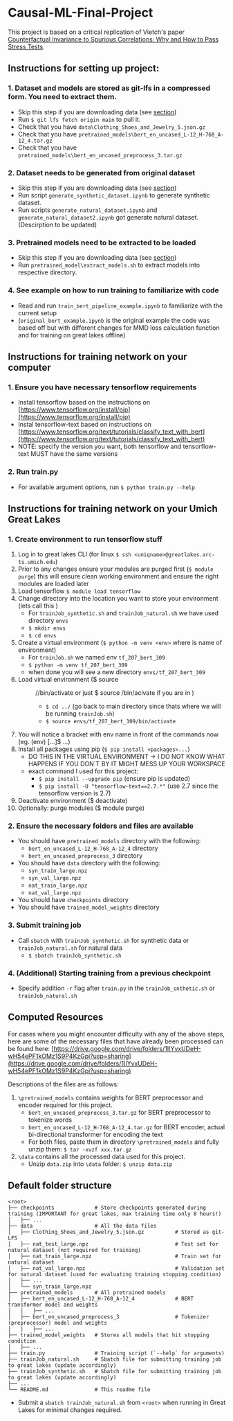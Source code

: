 # Causal-ML-Final-Project
This project is based on a critical replication of Vietch's paper [Counterfactual Invariance to Spurious Correlations: Why and How to Pass Stress Tests](https://arxiv.org/abs/2106.00545).

## Instructions for setting up project:

### 1. Dataset and models are stored as git-lfs in a compressed form. You need to extract them.
- Skip this step if you are downloading data (see [section](#computed-resources))
- Run `$ git lfs fetch origin main` to pull it.
- Check that you have `data\Clothing_Shoes_and_Jewelry_5.json.gz`
- Check that you have `pretrained_models\bert_en_uncased_L-12_H-768_A-12_4.tar.gz`
- Check that you have `pretrained_models\bert_en_uncased_preprocess_3.tar.gz`

### 2. Dataset needs to be generated from original dataset
- Skip this step if you are downloading data (see [section](#computed-resources))
- Run script `generate_synthetic_dataset.ipynb` to generate synthetic dataset.
- Run scripts `generate_natural_dataset.ipynb` and `generate_natural_dataset2.ipynb` got generate natural dataset. (Descirption to be updated)

### 3. Pretrained models need to be extracted to be loaded
- Skip this step if you are downloading data (see [section](#computed-resources))
- Run `pretrained_model\extract_models.sh` to extract models into respective directory.

### 4. See example on how to run training to familiarize with code
- Read and run `train_bert_pipeline_example.ipynb` to familiarize with the current setup
- (`original_bert_example.ipynb` is the original example the code was based off but with different changes for MMD loss calculation function and for training on great lakes offline)

## Instructions for training network on your computer

### 1. Ensure you have necessary tensorflow requirements
- Install tensorflow based on the instructions on [https://www.tensorflow.org/install/pip](https://www.tensorflow.org/install/pip)
- Instal tensorflow-text based on instructions on [https://www.tensorflow.org/text/tutorials/classify_text_with_bert](https://www.tensorflow.org/text/tutorials/classify_text_with_bert)
- NOTE: specify the version you want, both tensorflow and tensorflow-text MUST have the same versions

### 2. Run train.py
- For available argument options, run `$ python train.py --help`

## Instructions for training network on your Umich Great Lakes

### 1. Create environment to run tensorflow stuff
1. Log in to great lakes CLI (for linux `$ ssh <uniqname>@greatlakes.arc-ts.umich.edu`)
2. Prior to any changes ensure your modules are purged first (`$ module purge`) this will ensure clean working environment and ensure the right modules are loaded later
3. Load tensorflow `$ module load tensorflow`
4. Change directory into the location you want to store your environment (lets call this )
    - For `trainJob_synthetic.sh` and `trainJob_natural.sh` we have used directory `envs`
    - `$ mkdir envs`
    - `$ cd envs`
5. Create a virtual environment (`$ python -m venv <env>` where is name of environment)
    - For `trainJob.sh` we named env `tf_207_bert_309`
    - `$ python -m venv tf_207_bert_309`
    - when done you will see a new directory `envs/tf_207_bert_309`
7. Load virtual environment ($ source <dir>/<env>/bin/activate or just $ source <env>/bin/acivate if you are in <env>)
    - `$ cd ../` (go back to main directory since thats where we will be running `trainJob.sh`)
    - `$ source envs/tf_207_bert_309/bin/activate`
8. You will notice a bracket with env name in front of the commands now (eg. (env) [...]$ ...)
9. Install all packages using pip (`$ pip install <packages>...`)
    - DO THIS IN THE VIRTUAL ENVIRONMENT -> I DO NOT KNOW WHAT HAPPENS IF YOU DON`T BY IT MIGHT MESS UP YOUR WORKSPACE
    - exact command I used for this project:
        - `$ pip install --upgrade pip` (ensure pip is updated)
        - `$ pip install -U "tensorflow-text==2.7.*"` (use 2.7 since the tensorflow version is 2.7)
10. Deactivate environment ($ deactivate)
11. Optionally: purge modules ($ module purge)

### 2. Ensure the necessary folders and files are available
- You should have `pretrained_models` directory with the following:
    - `bert_en_uncased_L-12_H-768_A-12_4` directory
    - `bert_en_uncased_preprocess_3` directory
- You should have `data` directory with the following:
    - `syn_train_large.npz`
    - `syn_val_large.npz`
    - `nat_train_large.npz`
    - `nat_val_large.npz`
- You should have `checkpoints` directory
- You should have `trained_model_weights` directory

### 3. Submit training job
- Call `sbatch` with `trainJob_synthetic.sh` for synthetic data or  `trainJob_natural.sh` for natural data
    - `$ sbatch trainJob_synthetic.sh`

### 4. (Additional) Starting training from a previous checkpoint
- Specify addition `-r` flag after `train.py` in the `trainJob_snthetic.sh` or `trainJob_natural.sh`

## Computed Resources
For cases where you might encounter difficulty with any of the above steps, here are some of the necessary files that have already been processed can be found here: [https://drive.google.com/drive/folders/1IIYvxUDeH-wH54ePF1kOMz1S9P4KzGpi?usp=sharing](https://drive.google.com/drive/folders/1IIYvxUDeH-wH54ePF1kOMz1S9P4KzGpi?usp=sharing)

Descriptions of the files are as follows:
1. `\pretrained_models` contains weights for BERT preprocessor and encoder required for this project.
    - `bert_en_uncased_preprocess_3.tar.gz` for BERT preprocessor to tokenize words
    - `bert_en_uncased_L-12_H-768_A-12_4.tar.gz` for BERT encoder, actual bi-directional transformer for encoding the text
    - For both files, paste them in directory `\pretrained_models` and fully unzip them: `$ tar -xvzf xxx.tar.gz`
2. `\data` contains all the processed data used for this project.
    - Unzip `data.zip` into `\data` folder: `$ unzip data.zip`
  
## Default folder structure

    <root>
    ├── checkpoints             # Store checkpoints generated during training (IMPORTANT for great lakes, max training time only 8 hours!)
    │   ├── ...
    ├── data                    # All the data files
    │   ├── Clothing_Shoes_and_Jewelry_5.json.gz          # Stored as git-LFS
    │   ├── nat_test_large.npz                            # Test set for natural dataset (not required for training)
    │   ├── nat_train_large.npz                           # Train set for natural dataset
    │   ├── nat_val_large.npz                             # Validation set for natural dataset (used for evaluating training stopping condition)
    │   ├── ...
    │   └── syn_train_large.npz
    ├── pretrained_models       # All pretrained models
    │   ├── bert_en_uncased_L-12_H-768_A-12_4             # BERT transformer model and weights
    │   |   ├── ...
    │   ├── bert_en_uncased_preprocess_3                  # Tokenizer (preprocessor) model and weights
    │   |   ├── ...
    ├── trained_model_weights   # Stores all models that hit stopping condition
    │   ├── ...
    ├── train.py                # Training script (`--help` for arguments)
    ├── trainJob_natural.sh     # Sbatch file for submitting training job to great lakes (update accordingly)
    ├── trainJob_synthetic.sh   # Sbatch file for submitting training job to great lakes (update accordingly)
    ├── ...
    └── README.md               # This readme file

- Submit a `sbatch trainJob_natural.sh` from `<root>` when running in Great Lakes for minimal changes required.
